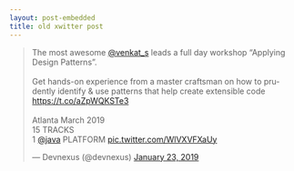 ```yaml
---
layout: post-embedded
title: old xwitter post
---
```

<blockquote class="twitter-tweet"><p lang="en" dir="ltr">The most awesome <a href="https://twitter.com/venkat_s?ref_src=twsrc%5Etfw">@venkat_s</a> leads a full day workshop “Applying Design Patterns”. <br><br>Get hands-on experience from a master craftsman on how to prudently identify &amp; use patterns that help create extensible code <a href="https://t.co/aZpWQKSTe3">https://t.co/aZpWQKSTe3</a><br><br>Atlanta March 2019<br>15 TRACKS<br>1 <a href="https://twitter.com/java?ref_src=twsrc%5Etfw">@java</a> PLATFORM <a href="https://t.co/WlVXVFXaUy">pic.twitter.com/WlVXVFXaUy</a></p>&mdash; Devnexus (@devnexus) <a href="https://twitter.com/devnexus/status/1087927113389350914?ref_src=twsrc%5Etfw">January 23, 2019</a></blockquote> <script async src="https://platform.twitter.com/widgets.js" charset="utf-8"></script> 